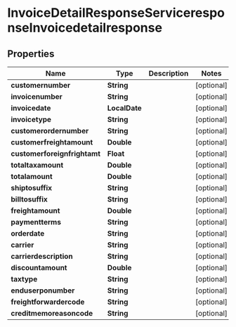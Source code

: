 

# InvoiceDetailResponseServiceresponseInvoicedetailresponse


## Properties

| Name | Type | Description | Notes |
|------------ | ------------- | ------------- | -------------|
|**customernumber** | **String** |  |  [optional] |
|**invoicenumber** | **String** |  |  [optional] |
|**invoicedate** | **LocalDate** |  |  [optional] |
|**invoicetype** | **String** |  |  [optional] |
|**customerordernumber** | **String** |  |  [optional] |
|**customerfreightamount** | **Double** |  |  [optional] |
|**customerforeignfrightamt** | **Float** |  |  [optional] |
|**totaltaxamount** | **Double** |  |  [optional] |
|**totalamount** | **Double** |  |  [optional] |
|**shiptosuffix** | **String** |  |  [optional] |
|**billtosuffix** | **String** |  |  [optional] |
|**freightamount** | **Double** |  |  [optional] |
|**paymentterms** | **String** |  |  [optional] |
|**orderdate** | **String** |  |  [optional] |
|**carrier** | **String** |  |  [optional] |
|**carrierdescription** | **String** |  |  [optional] |
|**discountamount** | **Double** |  |  [optional] |
|**taxtype** | **String** |  |  [optional] |
|**enduserponumber** | **String** |  |  [optional] |
|**freightforwardercode** | **String** |  |  [optional] |
|**creditmemoreasoncode** | **String** |  |  [optional] |



